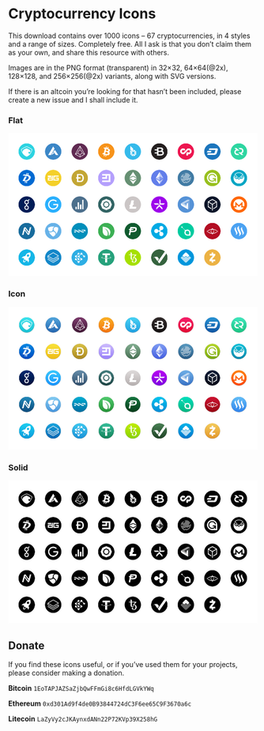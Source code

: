 # Cryptocurrency Icons

This download contains over 1000 icons – 67 cryptocurrencies, in 4 styles and a range of sizes. Completely free. All I ask is that you don’t claim them as your own, and share this resource with others.

Images are in the PNG format (transparent) in 32×32, 64×64(@2x), 128×128, and 256×256(@2x) variants, along with SVG versions.

If there is an altcoin you’re looking for that hasn’t been included, please create a new issue and I shall include it.

### Flat
![flat](img/flat@2x.png)

### Icon
![icon](img/icon@2x.png)

### Solid
![solid](img/black@2x.png)


## Donate

If you find these icons useful, or if you’ve used them for your projects, please consider making a donation.

**Bitcoin**
`1EoTAPJAZSaZjbQwFFmGi8c6HfdLGVkYWq`

**Ethereum**
`0xd301Ad9f4de0B93844724dC3F6ee65C9F3670a6c`

**Litecoin**
`LaZyVy2cJKAynxdANn22P72KVp39X258hG`